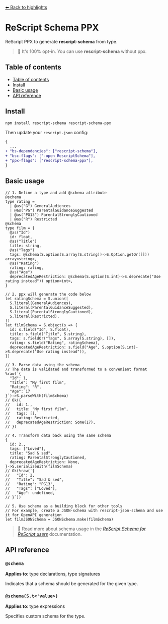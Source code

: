 [⬅ Back to highlights](/README.md)

# ReScript Schema PPX

ReScript PPX to generate **rescript-schema** from type.

> 🧠 It's 100% opt-in. You can use **rescript-schema** without ppx.

## Table of contents

- [Table of contents](#table-of-contents)
- [Install](#install)
- [Basic usage](#basic-usage)
- [API reference](#api-reference)

## Install

```sh
npm install rescript-schema rescript-schema-ppx
```

Then update your `rescript.json` config:

```diff
{
  ...
+ "bs-dependencies": ["rescript-schema"],
+ "bsc-flags": ["-open RescriptSchema"],
+ "ppx-flags": ["rescript-schema-ppx"],
}
```

## Basic usage

```rescript
// 1. Define a type and add @schema attribute
@schema
type rating =
  | @as("G") GeneralAudiences
  | @as("PG") ParentalGuidanceSuggested
  | @as("PG13") ParentalStronglyCautioned
  | @as("R") Restricted
@schema
type film = {
  @as("Id")
  id: float,
  @as("Title")
  title: string,
  @as("Tags")
  tags: @schema(S.option(S.array(S.string))->S.Option.getOr([])) array<string>,
  @as("Rating")
  rating: rating,
  @as("Age")
  deprecatedAgeRestriction: @schema(S.option(S.int)->S.deprecate("Use rating instead")) option<int>,
}

// 2. ppx will generate the code below
let ratingSchema = S.union([
  S.literal(GeneralAudiences),
  S.literal(ParentalGuidanceSuggested),
  S.literal(ParentalStronglyCautioned),
  S.literal(Restricted),
])
let filmSchema = S.object(s => {
  id: s.field("Id", S.float),
  title: s.field("Title", S.string),
  tags: s.fieldOr("Tags", S.array(S.string), []),
  rating: s.field("Rating", ratingSchema),
  deprecatedAgeRestriction: s.field("Age", S.option(S.int)->S.deprecate("Use rating instead")),
})

// 3. Parse data using the schema
// The data is validated and transformed to a convenient format
%raw(`{
  "Id": 1,
  "Title": "My first film",
  "Rating": "R",
  "Age": 17
}`)->S.parseWith(filmSchema)
// Ok({
//   id: 1.,
//   title: "My first film",
//   tags: [],
//   rating: Restricted,
//   deprecatedAgeRestriction: Some(17),
// })

// 4. Transform data back using the same schema
{
  id: 2.,
  tags: ["Loved"],
  title: "Sad & sed",
  rating: ParentalStronglyCautioned,
  deprecatedAgeRestriction: None,
}->S.serializeWith(filmSchema)
// Ok(%raw(`{
//   "Id": 2,
//   "Title": "Sad & sed",
//   "Rating": "PG13",
//   "Tags": ["Loved"],
//   "Age": undefined,
// }`))

// 5. Use schema as a building block for other tools
// For example, create a JSON-schema with rescript-json-schema and use it for OpenAPI generation
let filmJSONSchema = JSONSchema.make(filmSchema)
```

> 🧠 Read more about schema usage in the _[ReScript Schema for ReScript users](/docs/rescript-usage.md)_ documentation.

## API reference

### `@schema`

**Applies to**: type declarations, type signatures

Indicates that a schema should be generated for the given type.

### `@schema(S.t<'value>)`

**Applies to**: type expressions

Specifies custom schema for the type.
